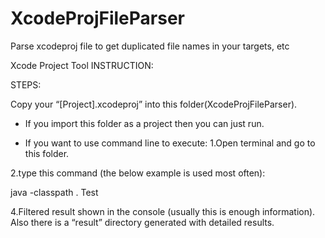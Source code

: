 # XcodeProjFileParser
Parse xcodeproj file to get duplicated file names in your targets, etc


Xcode Project Tool INSTRUCTION:

STEPS:

Copy your “[Project].xcodeproj” into this folder(XcodeProjFileParser).

- If you import this folder as a project then you can just run.

- If you want to use command line to execute:
1.Open terminal and go to this folder.

2.type this command (the below example is used most often):

java -classpath . Test

4.Filtered result shown in the console (usually this is enough information).
Also there is a “result” directory generated with detailed results.

